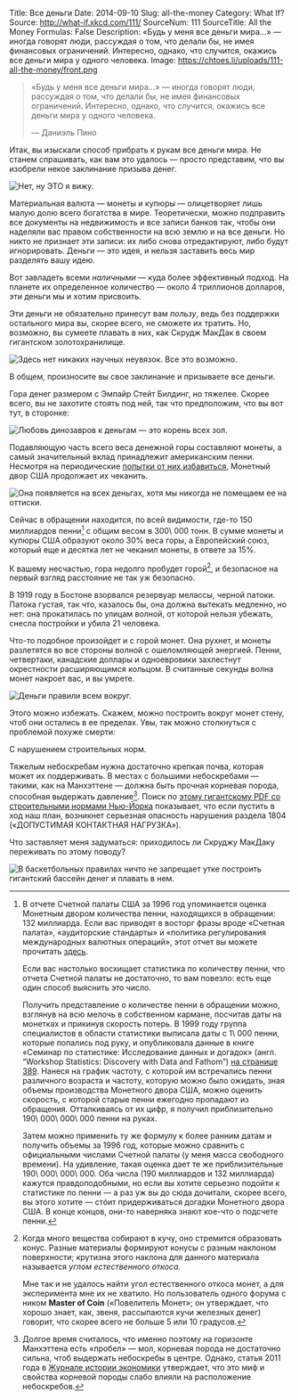 Title: Все деньги
Date: 2014-09-10
Slug: all-the-money
Category: What If?
Source: http://what-if.xkcd.com/111/
SourceNum: 111
SourceTitle: All the Money
Formulas: False
Description: «Будь у меня все деньги мира…» — иногда говорят люди, рассуждая о том, что делали бы, не имея финансовых ограничений. Интересно, однако, что случится, окажись все деньги мира у одного человека.
Image: https://chtoes.li/uploads/111-all-the-money/front.png

> «Будь у меня все деньги мира…» — иногда говорят люди, рассуждая о том, что делали бы, не имея финансовых ограничений. Интересно, однако, что случится, окажись все деньги мира у одного человека.
>
> — Даниэль Пино

Итак, вы изыскали способ прибрать к рукам все деньги мира. Не станем спрашивать, как вам это удалось — просто представим, что вы изобрели некое заклинание призыва денег.

![](/uploads/111-all-the-money/summon_ru.png "Нет, ну ЭТО я вижу.")

Материальная валюта — монеты и купюры — олицетворяет лишь малую долю всего богатства в мире. Теоретически, можно подправить все документы на недвижимость и все записи банков так, чтобы они наделяли вас правом собственности на всю землю и на все деньги. Но никто не признает эти записи: их либо снова отредактируют, либо будут игнорировать. Деньги — это идея, и нельзя заставить весь мир разделять вашу идею.

Вот завладеть всеми _наличными_ — куда более эффективный подход. На планете их определенное количество — около 4 триллионов долларов, эти деньги мы и хотим присвоить.

Эти деньги не обязательно принесут вам _пользу_, ведь без поддержки остального мира вы, скорее всего, не сможете их тратить. Но, возможно, вы сумеете плавать в них, как Скрудж МакДак в своем гигантском золотохранилище.

![](/uploads/111-all-the-money/scrooge_ru.png "Здесь нет никаких научных неувязок. Все это возможно.")

В общем, произносите вы свое заклинание и призываете все деньги.

Гора денег размером с Эмпайр Стейт Билдинг, но тяжелее. Скорее всего, вы не захотите стоять под ней, так что предположим, что вы вот тут, в сторонке:

![](/uploads/111-all-the-money/distance_ru.png "Любовь динозавров к деньгам — это корень всех зол.")

Подавляющую часть всего веса денежной горы составляют монеты, а самый значительный вклад принадлежит американским пенни. Несмотря на периодические [попытки от них избавиться](http://www.retirethepenny.org/), Монетный двор США продолжает их чеканить.

![](/uploads/111-all-the-money/mint_ru.png "Она появляется на всех деньгах, хотя мы никогда не помещаем ее на оттиски.")

Сейчас в обращении находится, по всей видимости, где-то 150 миллиардов пенни[^1] с общим весом в 300\ 000 тонн. В сумме монеты и купюры США образуют около 30% веса горы, а Европейский союз, который еще и десятка лет не чеканил монеты, в ответе за 15%.

[^1]:
    В отчете Счетной палаты США за 1996 год упоминается оценка Монетным двором количества пенни, находящихся в обращении: 132 миллиарда. Если вас приводят в восторг фразы вроде «Счетная палата», «аудиторские стандарты» и «политика регулирования международных валютных операций», этот отчет вы можете прочитать [здесь](http://gao.gov/assets/110/106568.pdf).

    Если вас настолько восхищает статистика по количеству пенни, что отчета Счетной палаты не достаточно, то вам повезло: есть еще один способ выяснить это число.
    
    Получить представление о количестве пенни в обращении можно, взглянув на всю мелочь в собственном кармане, посчитав даты на монетках и прикинув скорость потерь. В 1999 году группа специалистов в области статистики выписала даты с 1\ 000 пенни, которые попались под руку, и опубликовала данные в книге «Семинар по статистике: Исследование данных и догадок» (англ. “Workshop Statistics: Discovery with Data and Fathom”) [на странице 389](http://books.google.com/books?id=wGMRja1vE0kC&lpg=PA389&pg=PA389#v=onepage&q&f=false). Нанеся на график частоту, с которой им встречались пенни различного возраста и частоту, которую можно было ожидать, зная объемы производства Монетного двора США, можно оценить скорость, с которой старые пенни ежегодно пропадают из обращения. Отталкиваясь от их цифр, я получил приблизительно 190\ 000\ 000\ 000 пенни на руках.
    
    Затем можно применить ту же формулу к более ранним датам и получить объемы за 1996 год, которые можно сравнить с официальными числами Счетной палаты (у меня масса свободного времени). На удивление, такая оценка дает те же приблизительные 190\ 000\ 000\ 000. Оба числа (190 миллиардов и 132 миллиарда) кажутся правдоподобными, но если вы хотите серьезно подойти к статистике по пенни — а раз уж вы до сюда дочитали, скорее всего, вы этого хотите — стóит придерживаться догадки Монетного двора США. В конце концов, они-то наверняка знают кое-что о подсчете пенни.

К вашему несчастью, гора недолго пробудет горой[^2], и безопасное на первый взгляд расстояние не так уж безопасно.

[^2]:
    Когда много вещества собирают в кучу, оно стремится образовать конус. Разные материалы формируют конусы с разным наклоном поверхности; крутизна этого наклона для данного материала называется _углом естественного откоса_.

    Мне так и не удалось найти угол естественного откоса монет, а для эксперимента мне их не хватило. Но пользователь одного форума с ником **Master of Coin** («Повелитель Монет»; он утверждает, что хорошо знает, как, звеня, рассыпаются кучи железных денег) говорит, что скорее всего не больше 5 или 10 градусов.

В 1919 году в Бостоне взорвался резервуар мелассы, черной патоки. Патока густая, так что, казалось бы, она должна вытекать медленно, но нет: она прокатилась по улицам волной, от которой нельзя убежать, снесла постройки и убила 21 человека.

Что-то подобное произойдет и с горой монет. Она рухнет, и монеты разлетятся во все стороны волной с ошеломляющей энергией. Пенни, четвертаки, канадские доллары и одноевровики захлестнут окрестности расширяющимся кольцом. В считанные секунды волна монет накроет вас, и вы умрете.

![](/uploads/111-all-the-money/died_ru.png "Деньги правили всем вокруг.")

Этого можно избежать. Скажем, можно построить вокруг монет стену, чтоб они остались в ее пределах. Увы, так можно столкнуться с проблемой похуже смерти:

С нарушением строительных норм.

Тяжелым небоскребам нужна достаточно крепкая почва, которая может их поддерживать. В местах с большими небоскребами — такими, как на Манхэттене — должна быть прочная корневая порода, способная выдержать давление[^3]. Поиск по [этому гигантскому PDF со строительными нормами Нью-Йорка](http://www2.iccsafe.org/states/newyorkcity/Building/PDFs/Chapter%2018_Soils%20and%20Foundations.pdf) показывает, что если пустить в ход наш план, возникнет серьезная опасность нарушения раздела 1804 («ДОПУСТИМАЯ КОНТАКТНАЯ НАГРУЗКА»).

[^3]: Долгое время считалось, что именно поэтому на горизонте Манхэттена есть «пробел» — мол, корневая порода не достаточно сильна, чтоб выдержать небоскребы в центре. Однако, статья 2011 года в [Журнале истории экономики](http://journals.cambridge.org/action/displayAbstract?fromPage=online&aid=8429737) утверждает, что это миф и свойства корневой породы слабо влияли на расположение небоскребов.

Что заставляет меня задуматься: приходилось ли Скруджу МакДаку переживать по этому поводу?

![](/uploads/111-all-the-money/zoning_ru.png "В баскетбольных правилах ничто не запрещает утке построить гигантский бассейн денег и плавать в нем.")
